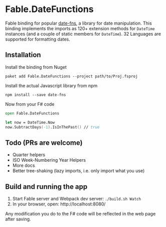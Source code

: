 # Fable.DateFunctions 

Fable binding for popular [date-fns](https://date-fns.org/), a library for date manipulation. This binding implements the imports as 120+ extension methods for `DateTime` instances (and a couple of static members for `DateTime`). 32 Languages are supported for formatting dates.

## Installation 
Install the binding from Nuget
```
paket add Fable.DateFunctions --project path/to/Proj.fsproj 
```
Install the actual Javascript library from npm
```
npm install --save date-fns
```
Now from your F# code
```fs
open Fable.DateFunctions 

let now = DateTime.Now
now.SubtractDays(-1).IsInThePast() // true
```

## Todo (PRs are welcome)
 - Quarter helpers
 - ISO Week-Numbering Year Helpers
 - More docs
 - Better tree-shaking (lazy imports, i.e. only import what you use)
 
## Build and running the app

1. Start Fable server and Webpack dev server: `./build.sh Watch`
2. In your browser, open: http://localhost:8080/

Any modification you do to the F# code will be reflected in the web page after 
saving.


